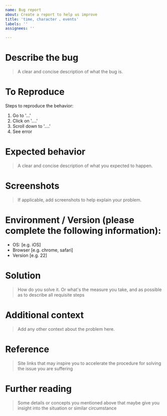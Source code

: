 ```yaml
---
name: Bug report
about: Create a report to help us improve
title: 'time, character 、events'
labels: ''
assignees: ''

---
```



# **Describe the bug**
> A clear and concise description of what the bug is.

# **To Reproduce**
Steps to reproduce the behavior:
1. Go to '...'
2. Click on '....'
3. Scroll down to '....'
4. See error

# **Expected behavior**
> A clear and concise description of what you expected to happen.

# **Screenshots**
> If applicable, add screenshots to help explain your problem.

# **Environment / Version (please complete the following information):**
 - OS: [e.g. iOS]
 - Browser [e.g. chrome, safari]
 - Version [e.g. 22]

# **Solution**


> How do you solve it. Or what's the measure you take, and as possible as to describe all requisite steps

# **Additional context**
> Add any other context about the problem here.


# **Reference**

> Site links that may inspire you to accelerate the procedure for solving the issue you are suffering

# **Further reading**

> Some details or concepts you mentioned above that maybe give you insight into the situation or similar circumstance
